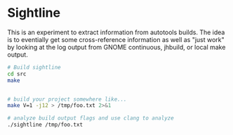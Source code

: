 # Sightline

This is an experiment to extract information from autotools builds.
The idea is to eventially get some cross-reference information as well
as "just work" by looking at the log output from GNOME continuous,
jhbuild, or local make output.


```sh
# Build sightline
cd src
make


# build your project somewhere like...
make V=1 -j12 > /tmp/foo.txt 2>&1

# analyze build output flags and use clang to analyze
./sightline /tmp/foo.txt
```
